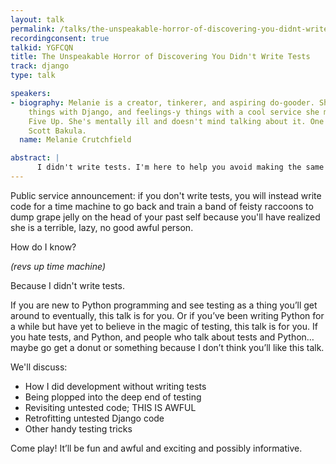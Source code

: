 ```yaml
---
layout: talk
permalink: /talks/the-unspeakable-horror-of-discovering-you-didnt-write-tests
recordingconsent: true
talkid: YGFCQN
title: The Unspeakable Horror of Discovering You Didn't Write Tests
track: django
type: talk

speakers:
- biography: Melanie is a creator, tinkerer, and aspiring do-gooder. She does Python-y
    things with Django, and feelings-y things with a cool service she made called
    Five Up. She's mentally ill and doesn't mind talking about it. One time she met
    Scott Bakula.
  name: Melanie Crutchfield

abstract: | 
      I didn't write tests. I'm here to help you avoid making the same mistake.
---
```


Public service announcement: if you don't write tests, you will instead write code for a time machine to go back and train a band of feisty raccoons to dump grape jelly on the head of your past self because you'll have realized she is a terrible, lazy, no good awful person.

How do I know?

*(revs up time machine)*

Because I didn't write tests.

If you are new to Python programming and see testing as a thing you’ll get around to eventually, this talk is for you. Or if you’ve been writing Python for a while but have yet to believe in the magic of testing, this talk is for you. If you hate tests, and Python, and people who talk about tests and Python…maybe go get a donut or something because I don’t think you’ll like this talk. 

We'll discuss:

- How I did development without writing tests
- Being plopped into the deep end of testing
- Revisiting untested code; THIS IS AWFUL
- Retrofitting untested Django code
- Other handy testing tricks

Come play! It’ll be fun and awful and exciting and possibly informative.  

